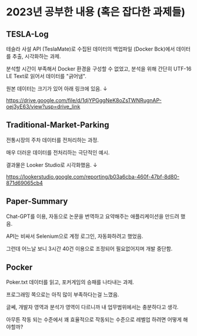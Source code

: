 # 2023년 공부한 내용 (혹은 잡다한 과제들)

## TESLA-Log
테슬라 사설 API (TeslaMate)로 수집된 데이터의 백업파일 (Docker Bck)에서 데이터를 추출, 시각화하는 과제.

분석할 시간이 부족해서 Docker 환경을 구성할 수 없었고, 분석을 위해 간단히 UTF-16 LE Text로 읽어서 데이터를 "긁어냄".

원본 데이터는 크기가 있어 아래 링크에 있음. ↓

https://drive.google.com/file/d/1djYPGggNeK8oZsTWNRugnAP-oej3yE63/view?usp=drive_link



## Traditional-Market-Parking
전통시장의 주차 데이터를 전처리하는 과정.


매우 더러운 데이터를 전처리하는 극단적인 예시.


결과물은 Looker Studio로 시각화했음. ↓


https://lookerstudio.google.com/reporting/b03a6cba-460f-47bf-8d80-871d69065cb4



## Paper-Summary
Chat-GPT를 이용, 자동으로 논문을 번역하고 요약해주는 애플리케이션을 만드려 했음.


API는 비싸서 Selenium으로 계정 로그인, 자동화하려고 했었음.


그런데 어느날 보니 3시간 40건 이용으로 조정되어 필요없어지며 개발 중단함.



## Pocker
Poker.txt 데이터를 읽고, 포커게임의 승패를 나타내는 과제.


프로그래밍 쪽으로는 아직 많이 부족하다는걸 느꼈음.


글쎄, 개발자 영역과 분석가 영역이 다르니까 내 업무범위에서는 충분하다고 생각.


아무튼 작동 되는 수준에서 꽤 효율적으로 작동되는 수준으로 레벨업 하려면 어떻게 해야할까?







